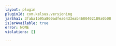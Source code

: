 ```yaml
---
layout: plugin
pluginId: com.kelsus.versioning
jarSha1: 3faba1b95a860adfea6433eab4600402189a0b00
isJarAvailable: true
error: NONE
violations: []

---
```

